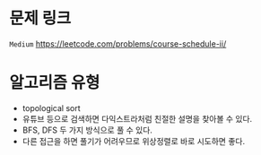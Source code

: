 # 문제 링크
`Medium` https://leetcode.com/problems/course-schedule-ii/

# 알고리즘 유형
- topological sort
- 유튜브 등으로 검색하면 다익스트라처럼 친절한 설명을 찾아볼 수 있다.
- BFS, DFS 두 가지 방식으로 풀 수 있다.
- 다른 접근을 하면 풀기가 어려우므로 위상정렬로 바로 시도하면 좋다.
